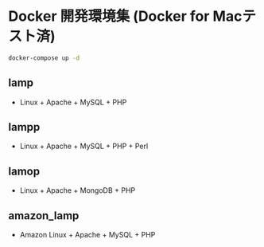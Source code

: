 # Docker 開発環境集 (Docker for Macテスト済)
```bash
docker-compose up -d
```

## lamp
* Linux + Apache + MySQL + PHP

## lampp
* Linux + Apache + MySQL + PHP + Perl

## lamop
* Linux + Apache + MongoDB + PHP

## amazon_lamp
* Amazon Linux + Apache + MySQL + PHP